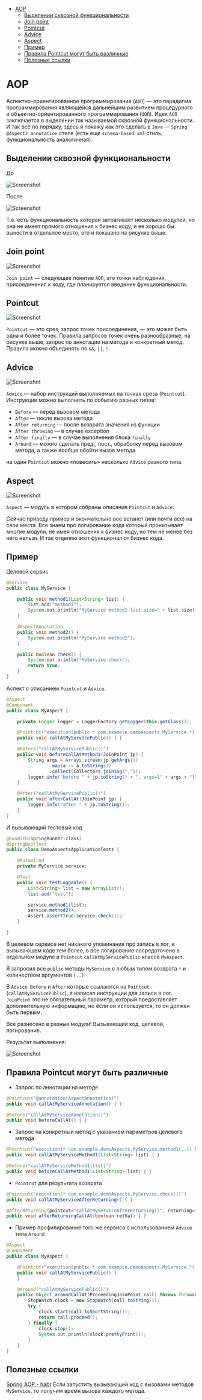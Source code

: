 <!-- TOC -->
* [AOP](#aop)
  * [Выделении сквозной функциональности](#выделении-сквозной-функциональности)
  * [Join point](#join-point)
  * [Pointcut](#pointcut)
  * [Advice](#advice)
  * [Aspect](#aspect)
  * [Пример](#пример)
  * [Правила Pointcut могут быть различные](#правила-pointcut-могут-быть-различные)
  * [Полезные ссылки](#полезные-ссылки)
<!-- TOC -->

# AOP

Аспектно-ориентированное программирование (`АОП`) — это парадигма программирования являющейся дальнейшим развитием процедурного и объектно-ориентированного 
программирования (`ООП`). Идея `АОП` заключается в выделении так называемой сквозной функциональности. И так все по порядку, здесь я покажу как это сделать в 
`Java` — `Spring @AspectJ annotation` стиле (есть еще `schema-based xml` стиль, функциональность аналогичная).

## Выделении сквозной функциональности

До

![Screenshot](../../resources/aop1.png)

После

![Screenshot](../../resources/aop2.png)

Т.е. есть функциональность которая затрагивает несколько модулей, но она не имеет прямого отношения к бизнес коду, и ее хорошо бы вынести в отдельное место, 
это и показано на рисунке выше.

## Join point

![Screenshot](../../resources/aop3.png)

`Join point` — следующее понятие `АОП`, это точки наблюдения, присоединения к коду, где планируется введение функциональности.

## Pointcut

![Screenshot](../../resources/aop4.png)

`Pointcut` — это срез, запрос точек присоединения, — это может быть одна и более точек. Правила запросов точек очень разнообразные, на рисунке выше, запрос по 
аннотации на методе и конкретный метод. Правила можно объединять по `&&`, `||`, `!`.

## Advice

![Screenshot](../../resources/aop5.png)

`Advice` — набор инструкций выполняемых на точках среза (`Pointcut`). Инструкции можно выполнять по событию разных типов:
- `Before` — перед вызовом метода
- `After` — после вызова метода
- `After returning` — после возврата значения из функции
- `After throwing` — в случае exception
- `After finally` — в случае выполнения блока `finally`
- `Around` — можно сделать пред., пост., обработку перед вызовом метода, а также вообще обойти вызов метода

на один `Pointcut` можно «повесить» несколько `Advice` разного типа.

## Aspect

![Screenshot](../../resources/aop6.png)

`Aspect` — модуль в котором собраны описания `Pointcut` и `Advice`.

Сейчас приведу пример и окончательно все встанет (или почти все) на свои места. Все знаем про логирование кода который пронизывает многие модули, не имея 
отношения к бизнес коду, но тем не менее без него нельзя. И так отделяю этот функционал от бизнес кода.

## Пример

Целевой сервис

```java
@Service
public class MyService {

    public void method1(List<String> list) {
        list.add("method1");
        System.out.println("MyService method1 list.size=" + list.size());
    }

    @AspectAnnotation
    public void method2() {
        System.out.println("MyService method2");
    }

    public boolean check() {
        System.out.println("MyService check");
        return true;
    }
}
```

Аспект с описанием `Pointcut` и `Advice`.

```java
@Aspect
@Component
public class MyAspect {

    private Logger logger = LoggerFactory.getLogger(this.getClass());

    @Pointcut("execution(public * com.example.demoAspects.MyService.*(..))")
    public void callAtMyServicePublic() { }

    @Before("callAtMyServicePublic()")
    public void beforeCallAtMethod1(JoinPoint jp) {
        String args = Arrays.stream(jp.getArgs())
                .map(a -> a.toString())
                .collect(Collectors.joining(","));
        logger.info("before " + jp.toString() + ", args=[" + args + "]");
    }

    @After("callAtMyServicePublic()")
    public void afterCallAt(JoinPoint jp) {
        logger.info("after " + jp.toString());
    }
}
```

И вызывающий тестовый код

```java
@RunWith(SpringRunner.class)
@SpringBootTest
public class DemoAspectsApplicationTests {

    @Autowired
    private MyService service;

    @Test
    public void testLoggable() {
        List<String> list = new ArrayList();
        list.add("test");

        service.method1(list);
        service.method2();
        Assert.assertTrue(service.check());
    }

}
```

В целевом сервисе нет никакого упоминания про запись в лог, в вызывающем коде тем более, в все логирование сосредоточено в отдельном модуле в `Pointcut` 
`callAtMyServicePublic` класса `MyAspect`.

Я запросил все `public` методы `MyService` с любым типом возврата `*` и количеством аргументов `(..)`

В `Advice Before` и `After` которые ссылаются на `Pointcut` (`callAtMyServicePublic`), я написал инструкции для записи в лог. `JoinPoint` это не обязательный 
параметр, который предоставляет дополнительную информацию, но если он используется, то он должен быть первым.

Все разнесено в разные модули! Вызывающий код, целевой, логирование.

Результат выполнения:

![Screenshot](../../resources/aop7.png)

## Правила Pointcut могут быть различные

- Запрос по аннотации на методе
```java
@Pointcut("@annotation(AspectAnnotation)")
public void callAtMyServiceAnnotation() { }

@Before("callAtMyServiceAnnotation()")
public void beforeCallAt() { }
```

- Запрос на конкретный метод с указанием параметров целевого метода
```java
@Pointcut("execution(* com.example.demoAspects.MyService.method1(..)) && args(list,..))")
public void callAtMyServiceMethod1(List<String> list) { }

@Before("callAtMyServiceMethod1(list)")
public void beforeCallAtMethod1(List<String> list) { }
```

- `Pointcut` для результата возврата
```java
@Pointcut("execution(* com.example.demoAspects.MyService.check())")
public void callAtMyServiceAfterReturning() { }

@AfterReturning(pointcut="callAtMyServiceAfterReturning()", returning="retVal")
public void afterReturningCallAt(boolean retVal) { }
```

- Пример профилирование того же сервиса с использованием `Advice` типа `Around`
```java
@Aspect
@Component
public class MyAspect {

    @Pointcut("execution(public * com.example.demoAspects.MyService.*(..))")
    public void callAtMyServicePublic() {
    }

    @Around("callAtMyServicePublic()")
    public Object aroundCallAt(ProceedingJoinPoint call) throws Throwable {
        StopWatch clock = new StopWatch(call.toString());
        try {
            clock.start(call.toShortString());
            return call.proceed();
        } finally {
            clock.stop();
            System.out.println(clock.prettyPrint());
        }
    }
}
```

## Полезные ссылки

[Spring AOP - habr](https://habr.com/ru/post/428548/)
Если запустить вызывающий код с вызовами методов `MyService`, то получим время вызова каждого метода. 
